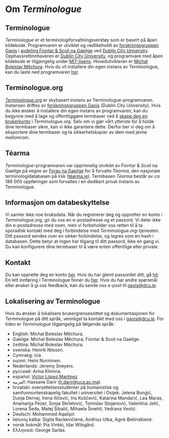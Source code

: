 # Om *Terminologue*

## Terminologue

*Terminologue* er et terminologiforvaltningsverktøy som er basert på åpen kildekode. Programvaren er utviklet og vedlikeholdt av [forskningsgruppen Gaois](https://www.gaois.ie/en/) i [avdeling Fiontar & Scoil na Gaeilge](https://www.dcu.ie/fiontar_scoilnagaeilge/gaeilge/index.shtml) ved [Dublin City University](https://www.dcu.ie/). Opphavsrettinnhaveren er [Dublin City University](https://www.dcu.ie/), og programvare med åpen kildekode er tilgjengelig under [MIT-lisens](https://opensource.org/licenses/MIT). Hovedutvikleren er [Michal Boleslav Měchura](https://michmech.github.io/). Hvis du vil installere din egen instans av Terminologue, kan du laste ned programvaren [her](https://github.com/gaois/terminologue).

## Terminologue.org

*[Terminologue.org](https://www.terminologue.org/)* er skybasert instans av Terminologue-programvaren. Instansen driftes av [forskningsgruppen Gaois](https://https://www.gaois.ie/en/) (Dublin City University). Hvis du ikke ønsker å installere din egen instans av programvaren, kan du begynne med å lage og offentliggjøre termbaser ved å [skape deg en brukerkonto](/signup/) i *Terminologue.org*. Selv om vi gjør vårt ytterste for å holde dine termbaser sikre, kan vi ikke garantere dette. Derfor ber vi deg om å eksportere dine termbaser og ta sikkerhetskopier av dem med jevne mellomrom.

## Téarma

*Terminologue*-programvaren var opprinnelig utviklet av Fiontar & Scoil na Gaeilge på vegne av [Foras na Gaeilge](https://www.forasnagaeilge.ie/) for å forvalte *Téarma*, den nasjonale terminologidatabasen på irsk ([téarma.ie](https://www.tearma.ie/)). Termbasen *Téarma* består av *ca.* 186 000 oppføringer som forvaltes i en dedikert privat instans av Terminologue.

## Informasjon om databeskyttelse

Vi samler ikke noe bruksdata. Når du registrerer deg og oppretter en konto i *Terminologue.org*, gir du oss en e-postadresse og et passord. Vi deler ikke din e-postadresse med noen, men vi forbeholder oss retten til å ta sporadisk kontakt med deg i forbindelse med *Terminologue.org*-tjenesten. Ditt passord sendes over en sikker forbindelse, og lagres som en hash i databasen. Dette betyr at ingen har tilgang til ditt passord, ikke en gang vi. Du kan konfigurere dine termbaser til å være enten offentlige eller private.

## Kontakt

Du kan opprette deg en konto [her](/signup/). Hvis du har glemt passordet ditt, gå [hit](/forgotpwd/). En lett innføring i Terminologue finner du [her](/docs/intro/). Hvis du har andre spørsmål eller ønsker å gi oss feedback, kan du sende oss e-post til <gaois@dcu.ie>.

## Lokalisering av Terminologue

Hvis du ønsker å lokalisere brukergrensesnittet og dokumentasjonen for *Terminologue* på ditt språk, vennligst ta kontakt med oss i <gaois@dcu.ie>. For tiden er *Terminologue* tilgjengelig på følgende språk:

- English: Michal Boleslav Měchura.
- Gaeilge: Michal Boleslav Měchura; Fiontar & Scoil na Gaeilge.
- čeština: Michal Boleslav Měchura.
- svenska: Henrik Nilsson.
- Cymraeg: n/a
- suomi: Heini Nurminen.
- Nederlands: Jeremy Sneyers.
- русский: Arina Klimina.
- español: [Víctor López Martínez](https://www.linkedin.com/in/translatorvictorlopez/)
- العربية: Hassane Darir (<h.darir@uca.ac.ma>).
- hrvatski: oversettelsesstudenter på humanistisk og samfunnsvitenskapelig fakultet i universitet i Osijek: Jelena Bungić, Dunja Dernej, Irena Iličević, Iris Koščević, Katarina Mandarić, Lea Maras, Anamarija Pezer, Sonja Skrletović, Tomislav Stojanović, Valentina Jelić, Lorena Šeda, Matej Šibalić, Mihaela Šmehil, Vedrana Vestić.
- Deutsch: Mohammed Aqalqol.
- lietuvių kalba: Sigita Rackevičienė, Andrius Utka, Agnė Bielinskienė.
- norsk bokmål: Pia Vinkki, Idar Wilsgård.
- Ελληνικά: George Sarlas.
